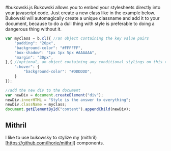 #bukowski.js
Bukowski allows you to embed your stylesheets directly into your javascript code.
Just create a new class like in the example below. Bukowski will automagically create a unique classname and add it to your document, because to do a dull thing with style is preferable to doing a dangerous thing without it.

```javascript
var myclass = b.cl({ //an object containing the key value pairs
	"padding": "20px",
	"background-color": "#FFFFFF",
	"box-shadow": "1px 1px 5px #AAAAAA",
	"margin": "30px",
},{ //optional, an object containing any conditional stylings on this class
	":hover": {
		"background-color": "#DDDDDD",
	}
});

//add the new div to the document
var newDiv = document.createElement("div");
newDiv.innerHTML = "Style is the answer to everything";
newDiv.className = myclass;
document.getElementById("content").appendChild(newDiv);
```

## Mithril
I like to use bukowsky to stylize my (mithril)[https://github.com/lhorie/mithril] components.
